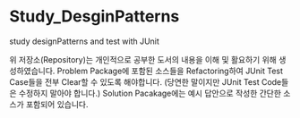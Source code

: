 # Study_DesginPatterns
study designPatterns and test with JUnit

위 저장소(Repository)는 개인적으로 공부한 도서의 내용을 이해 및 활요하기 위해 생성하였습니다.
Problem Package에 포함된 소스들을 Refactoring하여 JUnit Test Case들을 전부 Clear할 수 있도록 해야합니다.
(당연한 말이지만 JUnit Test Code들은 수정하지 말아야 합니다.)
Solution Pacakage에는 예시 답안으로 작성한 간단한 소스가 포함되어 있습니다.
